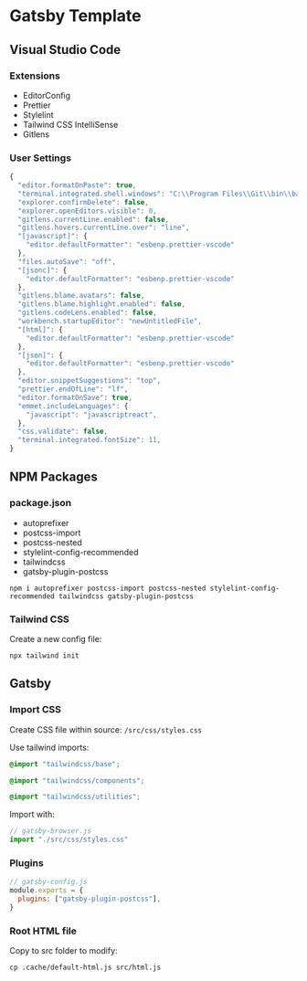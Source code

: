 # Gatsby Template

## Visual Studio Code

### Extensions

-   EditorConfig
-   Prettier
-   Stylelint
-   Tailwind CSS IntelliSense
-   Gitlens

### User Settings 

```js
{
  "editor.formatOnPaste": true,
  "terminal.integrated.shell.windows": "C:\\Program Files\\Git\\bin\\bash.exe",
  "explorer.confirmDelete": false,
  "explorer.openEditors.visible": 0,
  "gitlens.currentLine.enabled": false,
  "gitlens.hovers.currentLine.over": "line",
  "[javascript]": {
    "editor.defaultFormatter": "esbenp.prettier-vscode"
  },
  "files.autoSave": "off",
  "[jsonc]": {
    "editor.defaultFormatter": "esbenp.prettier-vscode"
  },
  "gitlens.blame.avatars": false,
  "gitlens.blame.highlight.enabled": false,
  "gitlens.codeLens.enabled": false,
  "workbench.startupEditor": "newUntitledFile",
  "[html]": {
    "editor.defaultFormatter": "esbenp.prettier-vscode"
  },
  "[json]": {
    "editor.defaultFormatter": "esbenp.prettier-vscode"
  },
  "editor.snippetSuggestions": "top",
  "prettier.endOfLine": "lf",
  "editor.formatOnSave": true,
  "emmet.includeLanguages": {
    "javascript": "javascriptreact",
  },
  "css.validate": false,
  "terminal.integrated.fontSize": 11,
}
```

## NPM Packages

### package.json

- autoprefixer
- postcss-import
- postcss-nested
- stylelint-config-recommended
- tailwindcss
- gatsby-plugin-postcss

```npm i autoprefixer postcss-import postcss-nested stylelint-config-recommended tailwindcss gatsby-plugin-postcss```

### Tailwind CSS

Create a new config file:

```npx tailwind init```

## Gatsby


### Import CSS

Create CSS file within source:
```/src/css/styles.css```

Use tailwind imports:
```css
@import "tailwindcss/base";

@import "tailwindcss/components";

@import "tailwindcss/utilities";
```

Import with:

```js
// gatsby-browser.js
import "./src/css/styles.css"
```

### Plugins

```js
// gatsby-config.js
module.exports = {
  plugins: ["gatsby-plugin-postcss"],
}
```

### Root HTML file

Copy to src folder to modify:

```
cp .cache/default-html.js src/html.js
```
